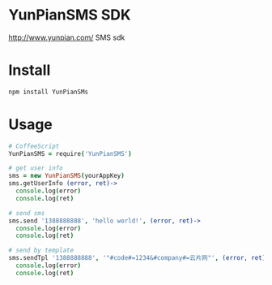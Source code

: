 # YunPianSMS SDK
http://www.yunpian.com/ SMS sdk

# Install
```sh
npm install YunPianSMs
```

# Usage
```coffeescript
# CoffeeScript
YunPianSMS = require('YunPianSMS')

# get user info
sms = new YunPianSMS(yourAppKey)
sms.getUserInfo (error, ret)->
  console.log(error)
  console.log(ret)

# send sms
sms.send '1388888888', 'hello world!', (error, ret)->
  console.log(error)
  console.log(ret)

# send by template
sms.sendTpl '1388888888', '"#code#=1234&#company#=云片网"', (error, ret)->
  console.log(error)
  console.log(ret)
```
